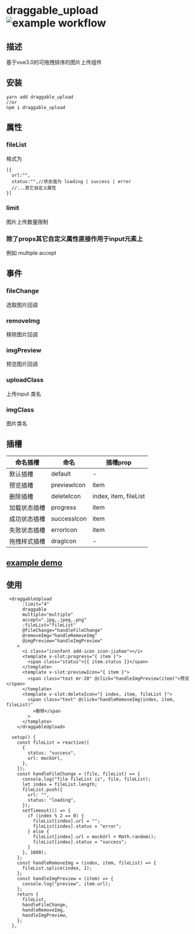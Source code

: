 # draggable_upload ![example workflow](https://github.com/zjjaxx/draggable-upload/actions/workflows/webpack.yml/badge.svg)

## 描述
基于vue3.0的可拖拽排序的图片上传组件

## 安装
```
yarn add draggable_upload
//or
npm i draggable_upload
```
## 属性
### fileList
格式为
```
[{
  url:"",
  status:"",//状态值为 loading | success | error
  //...其它自定义属性
}]
```
### limit
图片上传数量限制

### 除了props其它自定义属性直接作用于input元素上
例如 multiple accept
## 事件
### fileChange
选取图片回调
### removeImg
移除图片回调
### imgPreview
预览图片回调
### uploadClass
上传input 类名
### imgClass
图片类名
## 插槽
|   命名插槽  |  命名   |  插槽prop   |
| --- | --- | --- |
|  默认插槽   |   default  |   -  |
|  预览插槽   |   previewIcon  |  item   |
|   删除插槽  |  deleteIcon   |   index, item, fileList  |
|   加载状态插槽  |   progress  |  item   |
|   成功状态插槽  | successIcon    |  item   |
|   失败状态插槽  |   errorIcon  |  item   |
|   拖拽样式插槽  |   dragIcon  |  -   |
## [example demo](https://github.com/zjjaxx/draggable-upload/blob/master/src/example/App.vue)
## 使用
```
 <draggableUpload
      :limit="4"
      draggable
      multiple="multiple"
      accept=".jpg,.jpeg,.png"
      :fileList="fileList"
      @fileChange="handleFileChange"
      @removeImg="handleRemoveImg"
      @imgPreview="handleImgPreview"
    >
      <i class="iconfont add-icon icon-jiahao"></i>
      <template v-slot:progress="{ item }">
        <span class="status">{{ item.status }}</span>
      </template>
      <template v-slot:previewIcon="{ item }">
        <span class="text mr-20" @click="handleImgPreview(item)">预览</span>
      </template>
      <template v-slot:deleteIcon="{ index, item, fileList }">
        <span class="text" @click="handleRemoveImg(index, item, fileList)"
          >删除</span
        >
      </template>
    </draggableUpload>
```
```
  setup() {
    const fileList = reactive([
      {
        status: "success",
        url: mockUrl,
      },
    ]);
    const handleFileChange = (file, fileList) => {
      console.log("file fileList is", file, fileList);
      let index = fileList.length;
      fileList.push({
        url: "",
        status: "loading",
      });
      setTimeout(() => {
        if (index % 2 == 0) {
          fileList[index].url = "";
          fileList[index].status = "error";
        } else {
          fileList[index].url = mockUrl + Math.random();
          fileList[index].status = "success";
        }
      }, 1000);
    };
    const handleRemoveImg = (index, item, fileList) => {
      fileList.splice(index, 1);
    };
    const handleImgPreview = (item) => {
      console.log("preview", item.url);
    };
    return {
      fileList,
      handleFileChange,
      handleRemoveImg,
      handleImgPreview,
    };
  },
```
